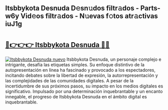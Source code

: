 ## Itsbbykota Desnuda D𝚎sn𝚞dos filtr𝚊dos - Parts-w6y Vid𝚎os filtr𝚊dos - N𝚞evas f𝚘tos atr𝚊ctivas iuJ1g

# <h2><a href="http://mbabdyf.tromn.icu/?c=Itsbbykota+Desnuda">🔗👉👉👉 Itsbbykota Desnuda 🔗🔗</a></h2>

[![Itsbbykota Desnuda nuevo](https://i.imgur.com/pEAQMta.gif)](http://mbabdyf.tromn.icu/?c=Itsbbykota+Desnuda)
Itsbbykota Desnuda, un personaje complejo e intrigante, desafía las etiquetas simples. Su enfoque distintivo de la autopresentación en línea ha fascinado y provocado a los espectadores, incitando debates sobre la libertad de expresión, la autorrepresentación y las complejidades de las comunidades digitales. A pesar de la incertidumbre de sus próximos pasos, su impacto en los medios digitales es significativo. Impulsado por una determinación inquebrantable y un encanto innegable, el progreso de Itsbbykota Desnuda en el ámbito digital es inquebrantable.
